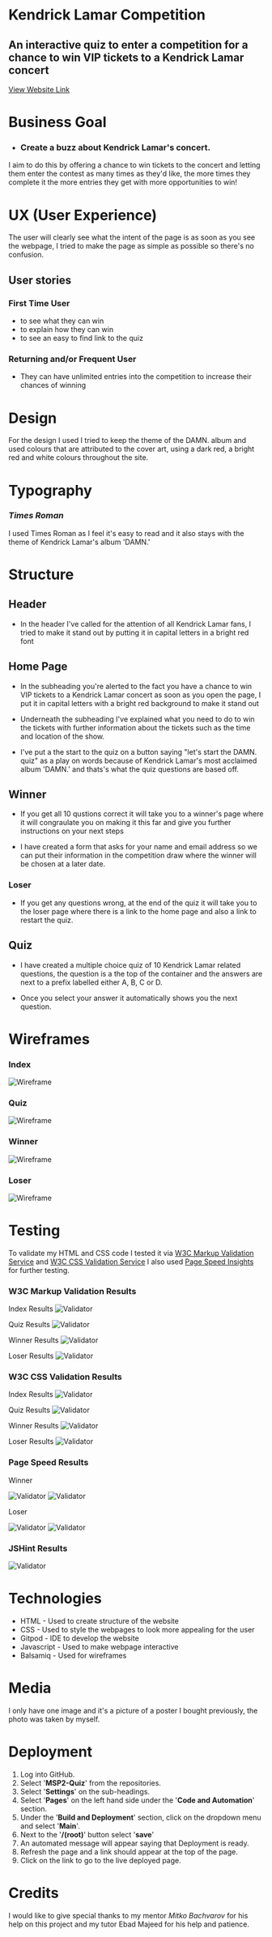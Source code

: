# Kendrick Lamar Competition

## An interactive quiz to enter a competition for a chance to win VIP tickets to a Kendrick Lamar concert

[View Website Link](https://zacpearce.github.io/MSP2-Quiz/)

# Business Goal

- ### Create a buzz about Kendrick Lamar's concert.

I aim to do this by offering a chance to win tickets to the concert and letting them enter the contest as many times as they'd like, the more times they complete it the more entries they get with more opportunities to win!


# UX (User Experience)

The user will clearly see what the intent of the page is as soon as you see the webpage, I tried to make the page as simple as possible so there's no confusion.  

## User stories
### First Time User
- to see what they can win
- to explain how they can win 
- to see an easy to find link to the quiz

### Returning and/or Frequent User
- They can have unlimited entries into the competition to increase their chances of winning 

# Design

For the design I used I tried to keep the theme of the DAMN. album and used colours that are attributed to the cover art, using a dark red, a bright red and white colours throughout the site.

# Typography

### *Times Roman*
 I used Times Roman as I feel it's easy to read and it also stays with the theme of Kendrick Lamar's album 'DAMN.' 

# Structure


## Header

- In the header I've called for the attention of all Kendrick Lamar fans, I tried to make it stand out by putting it in capital letters in a bright red font

## Home Page

- In the subheading you're alerted to the fact you have a chance to win VIP tickets to a Kendrick Lamar concert as soon as you open the page, I put it in capital letters with a bright red background to make it stand out

- Underneath the subheading I've explained what you need to do to win the tickets with further information about the tickets such as the time and location of the show. 

- I've put a the start to the quiz on a button saying "let's start the DAMN. quiz" as a play on words because of Kendrick Lamar's most acclaimed album 'DAMN.' and thats's what the quiz questions are based off.

## Winner

- If you get all 10 qustions correct it will take you to a winner's page where it will congraulate you on making it this far and give you further instructions on your next steps

- I have created a form that asks for your name and email address so we can put their information in the competition draw where the winner will be chosen at a later date.

### Loser
- If you get any questions wrong, at the end of the quiz it will take you to the loser page where there is a link to the home page and also a link to restart the quiz.

## Quiz

- I have created a multiple choice quiz of 10 Kendrick Lamar related questions, the question is a the top of the container and the answers are next to a prefix labelled either A, B, C or D.

- Once you select your answer it automatically shows you the next question.


# Wireframes

### Index
![Wireframe](assets/readme-img/wireframe-homepage.png)

### Quiz
![Wireframe](assets/readme-img/wireframe-rooms.png)

### Winner 
![Wireframe](assets/readme-img/wireframe-galleries.png)

### Loser  
![Wireframe](assets/readme-img/wireframe-bookings.png)

# Testing

To validate my HTML and CSS code I tested it via [W3C Markup Validation Service](https://validator.w3.org/)  and [W3C CSS Validation Service](https://jigsaw.w3.org/css-validator/)  I also used [Page Speed Insights](https://pagespeed.web.dev/) for further testing.

### W3C Markup Validation Results

Index Results
![Validator](assets/readme-img/html-validator-index.png)

Quiz Results
![Validator](assets/readme-img/html-validator-quiz.png)

Winner Results
![Validator](assets/readme-img/html-validator-winner.png)

Loser Results
![Validator](assets/readme-img/html-validator-loser.png)

### W3C CSS Validation Results

Index Results
![Validator](assets/readme-img/css-validator-index.png)

Quiz Results
![Validator](assets/readme-img/css-validator-quiz.png)

Winner Results
![Validator](assets/readme-img/css-validator-winner.png)

Loser Results
![Validator](assets/readme-img/css-validator-loser.png) 

### Page Speed Results

Winner 

![Validator](assets/readme-img/mobile-page-speed-winner.png)
![Validator](assets/readme-img/desktop-page-speed-winner.png)

Loser

![Validator](assets/readme-img/mobile-page-speed-loser.png)
![Validator](assets/readme-img/desktop-page-speed-loser.png)


### JSHint Results

![Validator](assets/readme-img/JSHint-testing.png)

# Technologies

- HTML - Used to create structure of the website
- CSS - Used to style the webpages to look more appealing for the user
- Gitpod - IDE to develop the website
- Javascript - Used to make webpage interactive
- Balsamiq - Used for wireframes

# Media

I only have one image and it's a picture of a poster I bought previously, the photo was taken by myself.

# Deployment

1. Log into GitHub.  
2. Select '**MSP2-Quiz**' from the repositories.  
3. Select '**Settings**' on the sub-headings. 
4. Select '**Pages**' on the left hand side under the '**Code and Automation**' section.  
5. Under the '**Build and Deployment**' section, click on the dropdown menu and select '**Main**'.  
6. Next to the '**/(root)**' button select '**save**'
7. An automated message will appear saying that Deployment is ready.  
8. Refresh the page and a link should appear at the top of the page.
9. Click on the link to go to the live deployed page.

# Credits

I would like to give special thanks to my mentor *Mitko Bachvarov* for his help on this project and my tutor Ebad Majeed for his help and patience.